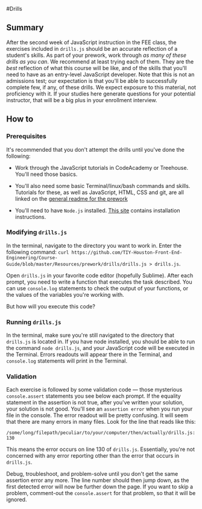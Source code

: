 #Drills 

## Summary

After the second week of JavaScript instruction in the FEE class, the exercises included in `drills.js` should be an accurate reflection of a student's skills. As part of your prework, work through *as many of these drills as you can*. We recommend at least trying each of them. They are the *best* reflection of what this course will be like, and of the skills that you'll need to have as an entry-level JavaScript developer. Note that this is not an admissions test; our expectation is that you'll be able to successfully complete few, if any, of these drills. We expect exposure to this material, not proficiency with it. If your studies here generate questions for your potential instructor, that will be a big plus in your enrollment interview. 


## How to

### Prerequisites

It's recommended that you don't attempt the drills until you've done the following: 

  - Work through the JavaScript tutorials in CodeAcademy or Treehouse. You'll need those basics. 

  - You'll also need some basic Terminal/linux/bash commands and skills. Tutorials for these, as well as JavaScript, HTML, CSS and git, are all linked on the [general readme for the prework](https://github.com/TIY-Houston-Front-End-Engineering/Course-Guide/blob/master/Resources/prework/prework.md)

  - You'll need to have `Node.js` installed. [This site](https://docs.npmjs.com/getting-started/installing-node) contains installation instructions. 


### Modifying `drills.js`

In the terminal, navigate to the directory you want to work in. Enter the following command: `curl https://github.com/TIY-Houston-Front-End-Engineering/Course-Guide/blob/master/Resources/prework/drills/drills.js > drills.js`. 

Open `drills.js` in your favorite code editor (hopefully Sublime). After each prompt, you need to write a function that executes the task described. You can use `console.log` statements to check the output of your functions, or the values of the variables you're working with. 

But how will you execute this code?


### Running `drills.js`

In the terminal, make sure you're still navigated to the directory that `drills.js` is located in. If you have node installed, you should be able to run the command `node drills.js`, and your JavaScript code will be executed in the Terminal. Errors readouts will appear there in the Terminal, and `console.log` statements will print in the Terminal.


### Validation 

Each exercise is followed by some validation code — those mysterious `console.assert` statements you see below each prompt. If the equality statement in the assertion is not true, after you've written your solution, your solution is not good. You'll see an `assertion error` when you run your file in the console. The error readout will be pretty confusing. It will seem that there are many errors in many files. Look for the line that reads like this: 

`/some/long/filepath/peculiar/to/your/computer/then/actually/drills.js:130`

This means the error occurs on line 130 of `drills.js`. Essentially, you're not concerned with any error reporting other than the error that occurs in `drills.js`. 

Debug, troubleshoot, and problem-solve until you don't get the same assertion error any more. The line number should then jump down, as the first detected error will now be further down the page. If you want to skip a problem, comment-out the `console.assert` for that problem, so that it will be ignored.
